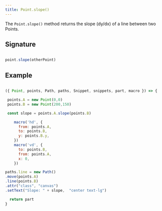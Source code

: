 ```yaml
---
title: Point.slope()
---
```


The `Point.slope()` method returns the slope (dy/dx) of a line between two Points. 

## Signature

```js

point.slope(otherPoint)

```

## Example

<Example caption="An example of the Point.slope() method">

```js

({ Point, points, Path, paths, Snippet, snippets, part, macro }) => {

 points.A = new Point(0,0)
 points.B = new Point(200,150)

 const slope = points.A.slope(points.B)

    macro('hd', {
      from: points.A,
      to: points.B,
      y: points.B.y,
    })
    macro('vd', {
      to: points.B,
      from: points.A,
      x: 0,
    })

paths.line = new Path()
.move(points.A)
.line(points.B)
.attr("class", "canvas")
.setText("Slope: " + slope,  "center text-lg")

  return part
}

```
</Example>

